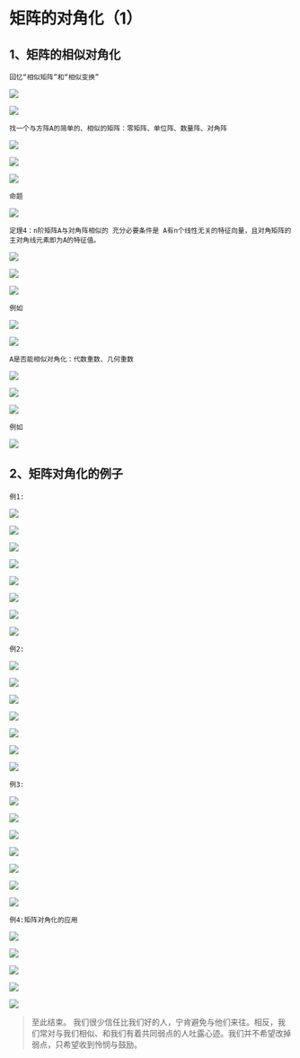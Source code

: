 # 矩阵的对角化（1） #

## 1、矩阵的相似对角化 ##

	回忆“相似矩阵”和“相似变换”

![](images/054/20180408160618.png)

![](images/054/20180408160723.png)

	找一个与方阵A的简单的、相似的矩阵：零矩阵、单位阵、数量阵、对角阵

![](images/054/20180408160905.png)

![](images/054/20180408161042.png)

![](images/054/20180408161239.png)

	命题

![](images/054/20180408161353.png)

	定理4：n阶矩阵A与对角阵相似的 充分必要条件是 A有n个线性无关的特征向量，且对角矩阵的主对角线元素即为A的特征值。

![](images/054/20180408161606.png)

![](images/054/20180408161638.png)

![](images/054/20180408161702.png)

	例如

![](images/054/20180408161815.png)

![](images/054/20180408161837.png)

	A是否能相似对角化：代数重数、几何重数

![](images/054/20180408161930.png)

![](images/054/20180408162059.png)

![](images/054/20180408162258.png)

	例如

![](images/054/20180408162430.png)

## 2、矩阵对角化的例子 ##

	例1:

![](images/054/20180408162645.png)

![](images/054/20180408162847.png)

![](images/054/20180408162928.png)

![](images/054/20180408163020.png)

![](images/054/20180408163206.png)

![](images/054/20180408163323.png)

![](images/054/20180408163433.png)

![](images/054/20180408163521.png)

	例2:

![](images/054/20180408163627.png)

![](images/054/20180408163820.png)

![](images/054/20180408163906.png)

![](images/054/20180408164100.png)

![](images/054/20180408164150.png)

![](images/054/20180408164312.png)

![](images/054/20180408164356.png)

	例3:

![](images/054/20180408164544.png)

![](images/054/20180408164721.png)

![](images/054/20180408164816.png)

![](images/054/20180408164915.png)

![](images/054/20180408164934.png)

![](images/054/20180408165309.png)

![](images/054/20180408165351.png)

	例4:矩阵对角化的应用

![](images/054/20180408165426.png)

![](images/054/20180408165537.png)

![](images/054/20180408165652.png)

![](images/054/20180408170001.png)

![](images/054/20180408170129.png)

> 至此结束。 我们很少信任比我们好的人，宁肯避免与他们来往。相反，我们常对与我们相似、和我们有着共同弱点的人吐露心迹。我们并不希望改掉弱点，只希望收到怜悯与鼓励。